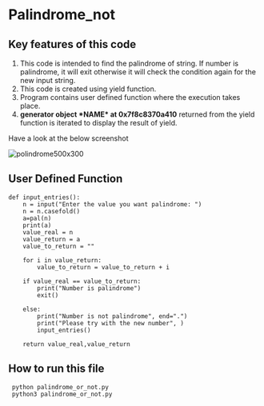 # Palindrome_not
## Key features of this code  
<ol>
  <li> This code is intended to find the palindrome of string. If number is palindrome, it will exit otherwise it will check the condition again for the new input string.</li> 
  <li> This code is created using yield function.</li>
  <li> Program contains user defined function where the execution takes place.</li>
  <li> <strong>generator object *NAME* at 0x7f8c8370a410</strong> returned from the yield function is iterated to display the result of yield.</li> </ol>  
  Have a look at the below screenshot  
  
 ![polindrome500x300](https://user-images.githubusercontent.com/47202519/52690772-cd6a6000-2f84-11e9-9bd3-48e4488e8789.jpg)

## User Defined Function  

```
def input_entries():
    n = input("Enter the value you want palindrome: ")
    n = n.casefold()
    a=pal(n)
    print(a)
    value_real = n
    value_return = a
    value_to_return = ""

    for i in value_return:
        value_to_return = value_to_return + i

    if value_real == value_to_return:
        print("Number is palindrome")
        exit()

    else:
        print("Number is not palindrome", end=".")
        print("Please try with the new number", )
        input_entries()

    return value_real,value_return
   ```
   
   
   
## How to run this file  
```
 python palindrome_or_not.py
 python3 palindrome_or_not.py
 
```
